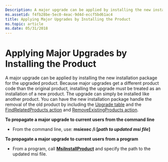 ```yaml
---
Description: A major upgrade can be applied by installing the new installation package for the upgraded product.
ms.assetid: f4fb28be-5ec0-4eac-9d4d-eccf5bd61ac4
title: Applying Major Upgrades by Installing the Product
ms.topic: article
ms.date: 05/31/2018
---
```


# Applying Major Upgrades by Installing the Product

A major upgrade can be applied by installing the new installation package for the upgraded product. Because major upgrades get a different product code than the original product, installing the upgrade must be treated as an installation of a new product. The upgrade can simply be installed like another product. You can have the new installation package handle the removal of the old product by including the [Upgrade table](upgrade-table.md) and the [FindRelatedProducts action](findrelatedproducts-action.md) and [RemoveExistingProducts action](removeexistingproducts-action.md).

**To propagate a major upgrade to current users from the command line**

-   From the command line, use: **msiexec /i \[***path to updated msi file***\]**

**To propagate a major upgrade to current users from a program**

-   From a program, call [**MsiInstallProduct**](/windows/desktop/api/Msi/nf-msi-msiinstallproducta) and specify the path to the updated msi file.

 

 



